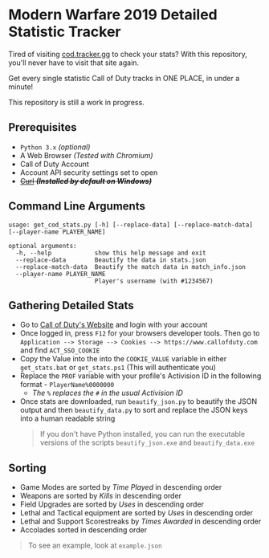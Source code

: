 # Modern Warfare 2019 Detailed Statistic Tracker

Tired of visiting [cod.tracker.gg](https://cod.tracker.gg/modern-warfare) to check your stats? With this repository, you'll never have to visit that site again.

Get every single statistic Call of Duty tracks in ONE PLACE, in under a minute!

This repository is still a work in progress.

Prerequisites
-------------
- `Python 3.x` *(optional)*
- A Web Browser *(Tested with Chromium)*
- Call of Duty Account
- Account API security settings set to open
- ~~[Curl](https://curl.se/download.html) ***(Installed by default on Windows)***~~

Command Line Arguments
-----
```
usage: get_cod_stats.py [-h] [--replace-data] [--replace-match-data] [--player-name PLAYER_NAME]

optional arguments:
  -h, --help            show this help message and exit
  --replace-data        Beautify the data in stats.json
  --replace-match-data  Beautify the match data in match_info.json
  --player-name PLAYER_NAME
                        Player's username (with #1234567)
```

Gathering Detailed Stats
-------------
- Go to [Call of Duty's Website](https://www.callofduty.com/) and login with your account
- Once logged in, press `F12` for your browsers developer tools. Then go to `Application --> Storage --> Cookies --> https://www.callofduty.com` and find `ACT_SSO_COOKIE`
- Copy the Value into the into the `COOKIE_VALUE` variable in either `get_stats.bat` or `get_stats.ps1` (This will authenticate you)
- Replace the `PROF` variable with your profile's Activision ID in the following format - `PlayerName%0000000`
  * *The `%` replaces the `#` in the usual Activision ID*
- Once stats are downloaded, run `beautify_json.py` to beautify the JSON output and then `beautify_data.py` to sort and replace the JSON keys into a human readable string
  > If you don't have Python installed, you can run the executable versions of the scripts `beautify_json.exe` and `beautify_data.exe`

Sorting
-------------
* Game Modes are sorted by *Time Played* in descending order
* Weapons are sorted by *Kills* in descending order
* Field Upgrades are sorted by *Uses* in descending order
* Lethal and Tactical equipment are sorted by *Uses* in descending order
* Lethal and Support Scorestreaks by *Times Awarded* in descending order
* Accolades sorted in descending order

> To see an example, look at `example.json`